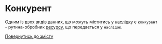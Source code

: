 # Конкурент

Одним із двох видів данних, що можуть міститись у [наслідку](./Consequence.md#наслідок) є `конкурент` - рутина-обробник
[ресурсу](./Resource.md#ресурс), що передається у `наслідок`.



[Повернутись до змісту](../README.md#концепції)
